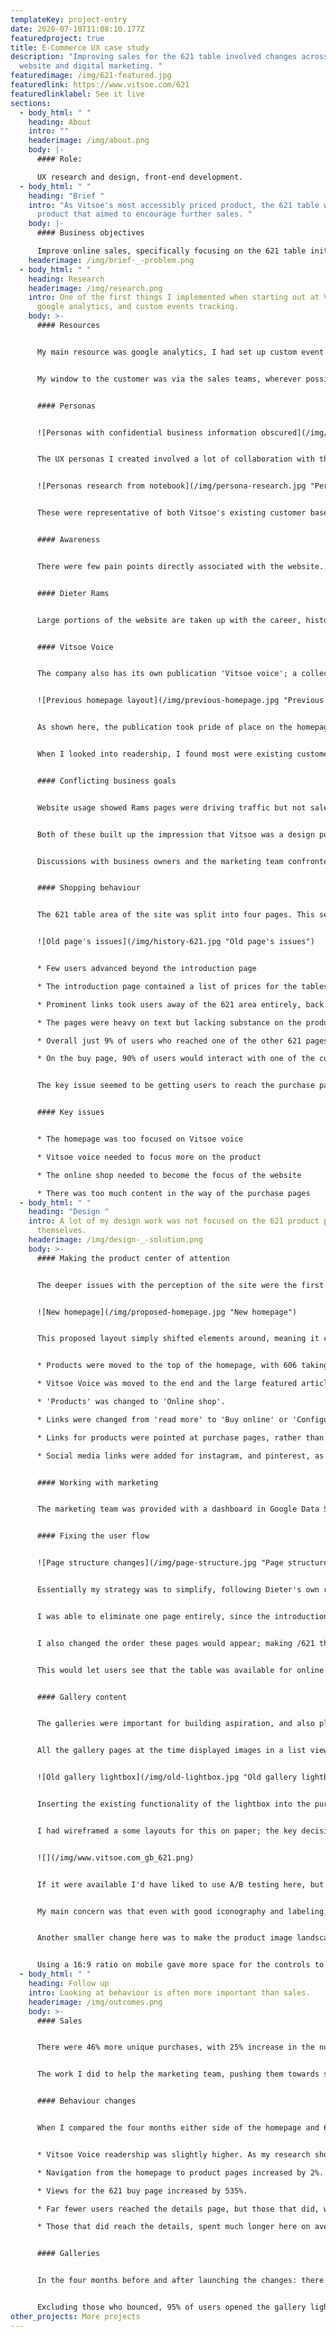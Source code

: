```yaml
---
templateKey: project-entry
date: 2020-07-10T11:08:10.177Z
featuredproject: true
title: E-Commerce UX case study
description: "Improving sales for the 621 table involved changes across the
  website and digital marketing. "
featuredimage: /img/621-featured.jpg
featuredlink: https://www.vitsoe.com/621
featuredlinklabel: See it live
sections:
  - body_html: " "
    heading: About
    intro: ""
    headerimage: /img/about.png
    body: |-
      #### Role:

      UX research and design, front-end development.
  - body_html: " "
    heading: "Brief "
    intro: "As Vitsoe's most accessibly priced product, the 621 table was a gateway
      product that aimed to encourage further sales. "
    body: |-
      #### Business objectives

      Improve online sales, specifically focusing on the 621 table initially.
    headerimage: /img/brief-_-problem.png
  - body_html: " "
    heading: Research
    headerimage: /img/research.png
    intro: One of the first things I implemented when starting out at Vitsoe was
      google analytics, and custom events tracking.
    body: >-
      #### Resources


      My main resource was google analytics, I had set up custom event tracking on things like product customisation, videos and galleries 4 months before starting this project.


      My window to the customer was via the sales teams, wherever possible I used them to better understand customer motivations and frustrations. 


      #### Personas


      ![Personas with confidential business information obscured](/img/personas-obscured.jpg "Personas with confidential business information obscured")


      The UX personas I created involved a lot of collaboration with the most experienced Vitsoe salespeople, along with website usage data. 


      ![Personas research from notebook](/img/persona-research.jpg "Personas research from notebook")


      These were representative of both Vitsoe's existing customer base, and their target market. I could then adapt these base personas where needed for a specific project.


      #### Awareness


      There were few pain points directly associated with the website. The biggest problem that became immediately apparent was a lack of awareness. Even long standing Vitsoe customers were unaware that there was an online shop. 


      #### Dieter Rams


      Large portions of the website are taken up with the career, history and philosophy of the designer's work. These pages were ranked at the top of search engines for 'Dieter Rams', driving 25% of all traffic to the site. However, the vast majority of this traffic appeared to be students copy-pasting his 10 principles of design, very few entrances to these pages visited the rest of the website.


      #### Vitsoe Voice


      The company also has its own publication 'Vitsoe voice'; a collection of lifestyle and design articles. Many featured vitsoe products, but they would more often featured interesting Vitsoe customers, or Rams's design philosophy. 


      ![Previous homepage layout](/img/previous-homepage.jpg "Previous homepage layout")


      As shown here, the publication took pride of place on the homepage, obscuring the visibility of Vitsoe's products. 


      When I looked into readership, I found most were existing customers arriving via email newsletters, only 4% of readers arrived from the homepage. 


      #### Conflicting business goals


      Website usage showed Rams pages were driving traffic but not sales. The editorial was more successful at improving sales, but only when articles mentioned products specifically. 


      Both of these built up the impression that Vitsoe was a design publication, and informational site for Dieter Rams's legacy. 


      Discussions with business owners and the marketing team confronted this issue, the website needed a clear purpose. It was agreed that the website should be first and foremost a selling tool, with editorials and the Rams pages supporting that purpose. 


      #### Shopping behaviour


      The 621 table area of the site was split into four pages. This seemed to be a microsim of the broader issues the website faced. 


      ![Old page's issues](/img/history-621.jpg "Old page's issues")


      * Few users advanced beyond the introduction page

      * The introduction page contained a list of prices for the tables, but no obvious way of buying them.

      * Prominent links took users away of the 621 area entirely, back to pages about Dieter's career, and the good design principles. 

      * The pages were heavy on text but lacking substance on the product itself.

      * Overall just 9% of users who reached one of the other 621 pages ever reached the buy page. 

      * On the buy page, 90% of users would interact with one of the customisation controls. 


      The key issue seemed to be getting users to reach the purchase page.


      #### Key issues


      * The homepage was too focused on Vitsoe voice 

      * Vitsoe voice needed to focus more on the product

      * The online shop needed to become the focus of the website

      * There was too much content in the way of the purchase pages
  - body_html: " "
    heading: "Design "
    intro: A lot of my design work was not focused on the 621 product pages
      themselves.
    headerimage: /img/design-_-solution.png
    body: >-
      #### Making the product center of attention


      The deeper issues with the perception of the site were the first thing I needed to address. 


      ![New homepage](/img/proposed-homepage.jpg "New homepage")


      This proposed layout simply shifted elements around, meaning it carried a low development cost. 


      * Products were moved to the top of the homepage, with 606 taking pride of place as Vitsoe's most important product. 

      * Vitsoe Voice was moved to the end and the large featured article was removed entirely. 

      * 'Products' was changed to 'Online shop'.

      * Links were changed from 'read more' to 'Buy online' or 'Configure and buy'.

      * Links for products were pointed at purchase pages, rather than introduction pages.

      * Social media links were added for instagram, and pinterest, as I found these were popular among converters. 


      #### Working with marketing


      The marketing team was provided with a dashboard in Google Data Studio to help them measure how effective their newsletters, social media, and articles were. Instagram was found to be the most effective social media platform, and they began focusing more effort there.


      #### Fixing the user flow


      ![Page structure changes](/img/page-structure.jpg "Page structure changes")


      Essentially my strategy was to simplify, following Dieter's own rules, anything that didn't support the purpose of these pages was removed. 


      I was able to eliminate one page entirely, since the introduction page and design history page contained mostly duplicate information. 


      I also changed the order these pages would appear; making /621 the purchasing page, and design and details page second. 


      This would let users see that the table was available for online purchase, it's price, and what it looked like first. If they were then more interested they could further read about the history and design of the product. 


      #### Gallery content


      The galleries were important for building aspiration, and also played a role in the 621's gateway strategy. Gallery images for the table often featured other vitsoe products.


      All the gallery pages at the time displayed images in a list view, but they also had a fullscreen gallery lightbox which allowed users to scroll through the content. Event tracking showed the lightbox was the preferred method of navigating through them.


      ![Old gallery lightbox](/img/old-lightbox.jpg "Old gallery lightbox")


      Inserting the existing functionality of the lightbox into the purchase page would make the images more accessible, and remove another lengthy page.


      I had wireframed a some layouts for this on paper; the key decision was whether I could use the existing product image to open the lightbox, or it needed a separate UI element. 


      ![](/img/www.vitsoe.com_gb_621.png)


      If it were available I'd have liked to use A/B testing here, but I had to choose now, and measure later. I decided to use the existing product image for the lightbox but I was aware this was a risky decision. 


      My main concern was that even with good iconography and labeling, a user would reasonably expect a lightbox to open larger versions of the studio photography.  


      Another smaller change here was to make the product image landscape on mobile, and square on desktop. 


      Using a 16:9 ratio on mobile gave more space for the controls to be seen by a user without need to scroll up and down the page to see the product change colour and size.
  - body_html: " "
    heading: Follow up
    intro: Looking at behaviour is often more important than sales.
    headerimage: /img/outcomes.png
    body: >-
      #### Sales


      There were 46% more unique purchases, with 25% increase in the number of tables sold in the year following the launch of these changes. 


      The work I did to help the marketing team, pushing them towards social media, may have had a more significant impact. For this reason checking behaviour is often a better measure of UX changes. 


      #### Behaviour changes


      When I compared the four months either side of the homepage and 621 area changes being launched:


      * Vitsoe Voice readership was slightly higher. As my research showed, it was mostly being read by existing customers, so moving it further down the page did not damage readership. 

      * Navigation from the homepage to product pages increased by 2%. In raw numbers this accounted for an additional ~4,000 pageviews.

      * Views for the 621 buy page increased by 535%.

      * Far fewer users reached the details page, but those that did, were more likely to buy.

      * Those that did reach the details, spent much longer here on average. Showing that this information was easier to digest in this condensed form.


      #### Galleries


      In the four months before and after launching the changes: there were 9,780 unique events for opening the gallery, vs 1,254 unique pageviews for the old gallery page. An increase of 780%.


      Excluding those who bounced, 95% of users opened the gallery lightbox.
other_projects: More projects
---
```

